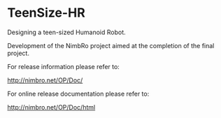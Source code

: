 # TeenSize-HR
Designing a teen-sized Humanoid Robot.

Development of the NimbRo project aimed at the completion of the final project.

For release information please refer to:

http://nimbro.net/OP/Doc/

For online release documentation please refer to:

http://nimbro.net/OP/Doc/html

